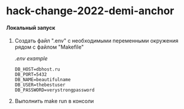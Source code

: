 # hack-change-2022-demi-anchor

#### Локальный запуск

1. Создать файл ".env" с необходимыми переменными окружения рядом с файлом "Makefile"

   *.env example*

   ```
   DB_HOST=dbhost.ru
   DB_PORT=5432
   DB_NAME=beautifulname
   DB_USER=thebestuser
   DB_PASSWORD=verystrongpassword
   ```

2.  Выполнить make run в консоли
